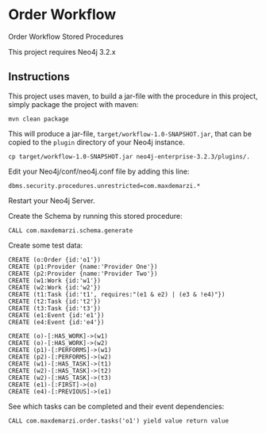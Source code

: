 # Order Workflow
Order Workflow Stored Procedures

This project requires Neo4j 3.2.x

Instructions
------------ 

This project uses maven, to build a jar-file with the procedure in this
project, simply package the project with maven:

    mvn clean package

This will produce a jar-file, `target/workflow-1.0-SNAPSHOT.jar`,
that can be copied to the `plugin` directory of your Neo4j instance.

    cp target/workflow-1.0-SNAPSHOT.jar neo4j-enterprise-3.2.3/plugins/.


Edit your Neo4j/conf/neo4j.conf file by adding this line:

    dbms.security.procedures.unrestricted=com.maxdemarzi.*    

Restart your Neo4j Server.

Create the Schema by running this stored procedure:

    CALL com.maxdemarzi.schema.generate
    
Create some test data:

    CREATE (o:Order {id:'o1'})
    CREATE (p1:Provider {name:'Provider One'})
    CREATE (p2:Provider {name:'Provider Two'})
    CREATE (w1:Work {id:'w1'})
    CREATE (w2:Work {id:'w2'})
    CREATE (t1:Task {id:'t1', requires:"(e1 & e2) | (e3 & !e4)"})
    CREATE (t2:Task {id:'t2'})
    CREATE (t3:Task {id:'t3'})
    CREATE (e1:Event {id:'e1'})
    CREATE (e4:Event {id:'e4'})
    
    CREATE (o)-[:HAS_WORK]->(w1)
    CREATE (o)-[:HAS_WORK]->(w2)
    CREATE (p1)-[:PERFORMS]->(w1)
    CREATE (p2)-[:PERFORMS]->(w2)
    CREATE (w1)-[:HAS_TASK]->(t1)
    CREATE (w2)-[:HAS_TASK]->(t2)
    CREATE (w2)-[:HAS_TASK]->(t3)
    CREATE (e1)-[:FIRST]->(o)
    CREATE (e4)-[:PREVIOUS]->(e1)
    
See which tasks can be completed and their event dependencies:

    CALL com.maxdemarzi.order.tasks('o1') yield value return value